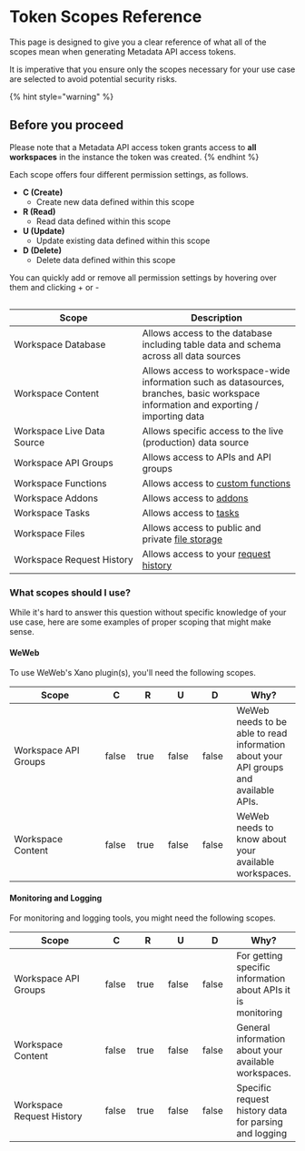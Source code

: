 # Token Scopes Reference

This page is designed to give you a clear reference of what all of the scopes mean when generating Metadata API access tokens.

It is imperative that you ensure only the scopes necessary for your use case are selected to avoid potential security risks.

{% hint style="warning" %}
## Before you proceed

Please note that a Metadata API access token grants access to **all workspaces** in the instance the token was created.
{% endhint %}

Each scope offers four different permission settings, as follows.

* **C (Create)**
  * Create new data defined within this scope
* **R (Read)**
  * Read data defined within this scope
* **U (Update)**
  * Update existing data defined within this scope
* **D (Delete)**
  * Delete data defined within this scope

You can quickly add or remove all permission settings by hovering over them and clicking + or -

<div align="left"><figure><img src="../../.gitbook/assets/CleanShot 2025-04-01 at 08.36.07.png" alt=""><figcaption></figcaption></figure></div>

<table><thead><tr><th width="209.97662353515625">Scope</th><th>Description</th></tr></thead><tbody><tr><td>Workspace Database</td><td>Allows access to the database including table data and schema across all data sources</td></tr><tr><td>Workspace Content</td><td>Allows access to workspace-wide information such as datasources, branches, basic workspace information and exporting / importing data</td></tr><tr><td>Workspace Live Data Source</td><td>Allows specific access to the live (production) data source</td></tr><tr><td>Workspace API Groups</td><td>Allows access to APIs and API groups</td></tr><tr><td>Workspace Functions</td><td>Allows access to <a href="../../the-function-stack/building-with-visual-development/custom-functions/">custom functions</a></td></tr><tr><td>Workspace Addons</td><td>Allows access to <a href="../../the-function-stack/functions/database-requests/query-all-records/#using-addons">addons</a></td></tr><tr><td>Workspace Tasks</td><td>Allows access to <a href="../../the-function-stack/building-with-visual-development/background-tasks.md">tasks</a></td></tr><tr><td>Workspace Files</td><td>Allows access to public and private <a href="../../file-storage/file-storage-in-xano.md">file storage</a></td></tr><tr><td>Workspace Request History</td><td>Allows access to your <a href="../../maintenance-monitoring-and-logging/request-history.md">request history</a></td></tr></tbody></table>

### What scopes should I use?

While it's hard to answer this question without specific knowledge of your use case, here are some examples of proper scoping that might make sense.

#### **WeWeb**

To use WeWeb's Xano plugin(s), you'll need the following scopes.

<table><thead><tr><th width="202.5980224609375">Scope</th><th width="43.69952392578125" data-type="checkbox">C</th><th width="47.26922607421875" data-type="checkbox">R</th><th width="53.289794921875" data-type="checkbox">U</th><th width="51.4261474609375" data-type="checkbox">D</th><th>Why?</th></tr></thead><tbody><tr><td>Workspace API Groups</td><td>false</td><td>true</td><td>false</td><td>false</td><td>WeWeb needs to be able to read information about your API groups and available APIs.</td></tr><tr><td>Workspace Content</td><td>false</td><td>true</td><td>false</td><td>false</td><td>WeWeb needs to know about your available workspaces.</td></tr></tbody></table>

#### **Monitoring and Logging**

For monitoring and logging tools, you might need the following scopes.

<table><thead><tr><th width="202.5980224609375">Scope</th><th width="43.69952392578125" data-type="checkbox">C</th><th width="47.26922607421875" data-type="checkbox">R</th><th width="53.289794921875" data-type="checkbox">U</th><th width="51.4261474609375" data-type="checkbox">D</th><th>Why?</th></tr></thead><tbody><tr><td>Workspace API Groups</td><td>false</td><td>true</td><td>false</td><td>false</td><td>For getting specific information about APIs it is monitoring</td></tr><tr><td>Workspace Content</td><td>false</td><td>true</td><td>false</td><td>false</td><td>General information about your available workspaces.</td></tr><tr><td>Workspace Request History</td><td>false</td><td>true</td><td>false</td><td>false</td><td>Specific request history data for parsing and logging</td></tr></tbody></table>
